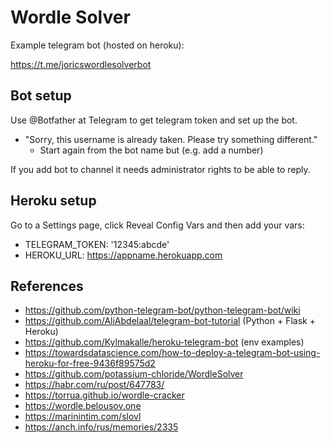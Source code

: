 # Wordle Solver

Example telegram bot (hosted on heroku):

https://t.me/joricswordlesolverbot

## Bot setup

Use @Botfather at Telegram to get telegram token and set up the bot.

* "Sorry, this username is already taken. Please try something different."
	* Start again from the bot name but (e.g. add a number)

If you add bot to channel it needs administrator rights to be able to reply.

## Heroku setup

Go to a Settings page, click Reveal Config Vars and then add your vars:

* TELEGRAM_TOKEN: '12345:abcde'
* HEROKU_URL: https://appname.herokuapp.com

## References

* https://github.com/python-telegram-bot/python-telegram-bot/wiki
* https://github.com/AliAbdelaal/telegram-bot-tutorial (Python + Flask + Heroku)
* https://github.com/Kylmakalle/heroku-telegram-bot (env examples)
* https://towardsdatascience.com/how-to-deploy-a-telegram-bot-using-heroku-for-free-9436f89575d2
* https://github.com/potassium-chloride/WordleSolver
* https://habr.com/ru/post/647783/
* https://torrua.github.io/wordle-cracker
* https://wordle.belousov.one
* https://marinintim.com/slovl
* https://anch.info/rus/memories/2335

